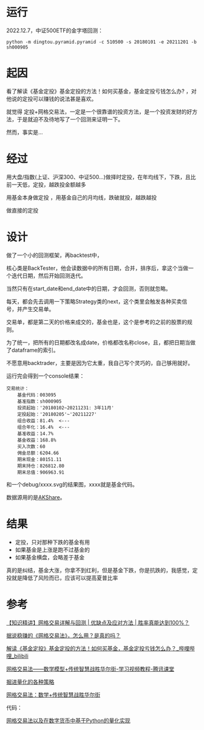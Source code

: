# 运行

2022.12.7，中证500ETF的金字塔回测：

`python -m dingtou.pyramid.pyramid -c 510500 -s 20180101 -e 20211201 -b sh000905`


# 起因
看了解读《基金定投》基金定投的方法！如何买基金，基金定投亏钱怎么办? ，对他说的定投可以赚钱的说法甚是喜欢。

就觉得 定投+网格交易法，一定是一个很靠谱的投资方法，是一个投资发财的好方法，于是就迫不及待地写了一个回测来证明一下。

然而，事实是...

# 经过

用大盘/指数(上证、沪深300、中证500...)做择时定投，在年均线下，下跌，且比前一天低，定投，越跌投金额越多

用基金本身做定投 ，用基金自己的月均线，跌破就投，越跌越投

做直接的定投

# 设计

做了一个小的回测框架，再backtest中，

核心类是BackTester，他会读数据中的所有日期，合并，排序后，拿这个当做一个迭代日期，然后开始回测迭代。

当然只有在start_date和end_date中的日期，才会回测，否则就忽略。

每天，都会先去调用一下策略Strategy类的next，这个类里会触发各种买卖信号，并产生交易单。

交易单，都是第二天的价格来成交的，基金也是，这个是参考的之前的股票的规则。

为了统一，把所有的日期都改名成date，价格都改名称close，且，都把日期当做了dataframe的索引。

不愿意用backtrader，主要是因为它太重，我自己写个灵巧的，自己够用就好。

运行完会得到一个console结果：

```commandline
交易统计：
	基金代码：003095
	基准指数：sh000905
	投资起始：'20180102~20211231: 3年11月'
	定投起始：'20180205'~'20211227'
	组合收益：81.4% 	<---
	组合年化：16.4% 	<---
	基准收益：14.7%
	基金收益：168.8%
	买入次数：60
	佣金总额：6204.66
	期末现金：80151.11
	期末持仓：826812.80
	期末总值：906963.91
```
和一个debug/xxxx.svg的结果图，xxxx就是基金代码。

数据源用的是[AKShare](https://www.akshare.xyz/data/index/index.html)。

# 结果

- 定投，只对那种下跌的基金有用
- 如果基金是上涨是跑不过基金的
- 如果基金横盘，会略差于基金

真的是纠结，基金大涨，你拿不到红利，但是基金下跌，你是抗跌的，我感觉，定投就是降低了风险而已，应该可以提高夏普比率




# 参考
[【知识精讲】网格交易详解与回测 | 优缺点及应对方法 | 胜率真能达到100%？](https://www.bilibili.com/video/BV1Yf4y177cA/?spm_id_from=333.880.my_history.page.click&vd_source=9743f283e4385666cbcd0d6d08628d90)

[据说稳赚的《网格交易法》，怎么用？是真的吗？](https://www.youtube.com/watch?v=Bn6mJjyxTwU&t=740s) 

[解读《基金定投》基金定投的方法！如何买基金，基金定投亏钱怎么办？_哔哩哔哩_bilibili](https://www.bilibili.com/video/BV1TA411x77e/?spm_id_from=333.880.my_history.page.click) 

[网格交易法——数学模型+传统智慧战胜华尔街-学习视频教程-腾讯课堂](https://ke.qq.com/course/335450) 

[掘进量化的各种策略](https://www.myquant.cn/docs/python_strategyies/104)

[网格交易法：数学+传统智慧战胜华尔街](https://cread.jd.com/read/startRead.action?bookId=30150108&readType=1)

代码：

[网格交易法以及在数字货币中基于Python的量化实现](https://juejin.cn/post/6844903998793728007)
